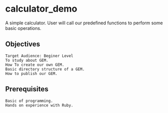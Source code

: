  
    
# calculator_demo
A simple calculator. User will call our predefined functions to perform some basic operations.

## Objectives

```
Target Audience: Beginer Level
To study about GEM.
How To create our own GEM.
Basic directory structure of a GEM.
How to publish our GEM.
```
## Prerequisites

```
Basic of programming.
Hands on experience with Ruby.
```
